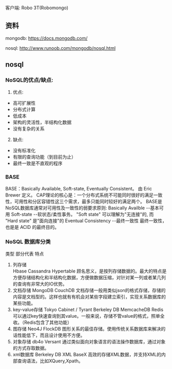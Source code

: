 
## 
客户端: Robo 3T(Robomongo)

## 资料
mongodb: https://docs.mongodb.com/

nosql: http://www.runoob.com/mongodb/nosql.html

## nosql

### NoSQL的优点/缺点:
1. 优点:
- 高可扩展性
- 分布式计算
- 低成本
- 架构的灵活性，半结构化数据
- 没有复杂的关系
2. 缺点:
- 没有标准化
- 有限的查询功能（到目前为止）
- 最终一致是不直观的程序

### BASE
BASE：Basically Available, Soft-state, Eventually Consistent。 由 Eric Brewer 定义。
    CAP理论的核心是：一个分布式系统不可能同时很好的满足一致性，可用性和分区容错性这三个需求，最多只能同时较好的满足两个。
    BASE是NoSQL数据库通常对可用性及一致性的弱要求原则:
    Basically Availble --基本可用
    Soft-state --软状态/柔性事务。 "Soft state" 可以理解为"无连接"的, 而 "Hard state" 是"面向连接"的
    Eventual Consistency --最终一致性 最终一致性， 也是是 ACID 的最终目的。
    
### NoSQL 数据库分类
类型	部分代表
特点
1. 列存储	
    Hbase
    Cassandra
    Hypertable
 顾名思义，是按列存储数据的。最大的特点是方便存储结构化和半结构化数据，方便做数据压缩，对针对某一列或者某几列的查询有非常大的IO优势。
2. 文档存储
    MongoDB
    CouchDB
 文档存储一般用类似json的格式存储，存储的内容是文档型的。这样也就有有机会对某些字段建立索引，实现关系数据库的某些功能。
3. key-value存储
    Tokyo Cabinet / Tyrant
    Berkeley DB
    MemcacheDB
    Redis
 可以通过key快速查询到其value。一般来说，存储不管value的格式，照单全收。（Redis包含了其他功能）
4. 图存储
    Neo4J
    FlockDB
 图形关系的最佳存储。使用传统关系数据库来解决的话性能低下，而且设计使用不方便。
5. 对象存储
    db4o
    Versant
 通过类似面向对象语言的语法操作数据库，通过对象的方式存取数据。
6. xml数据库
    Berkeley DB XML
    BaseX
 高效的存储XML数据，并支持XML的内部查询语法，比如XQuery,Xpath。